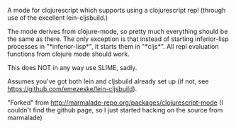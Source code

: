 
A mode for clojurescript which supports using a clojurescript repl (through use of the excellent
lein-cljsbuild.)

The mode derives from clojure-mode, so pretty much everything should be the same as there. The only
exception is that instead of starting inferior-lisp processes in "\*inferior-lisp\*", it starts them in
"\*cljs\*". All repl evaluation functions from clojure mode should work.

This does NOT in any way use SLIME, sadly. 

Assumes you've got both lein and cljsbuild already set up (if not, see https://github.com/emezeske/lein-cljsbuild).

"Forked" from http://marmalade-repo.org/packages/clojurescript-mode (I couldn't find the github page, so I just started hacking on the source from marmalade)
